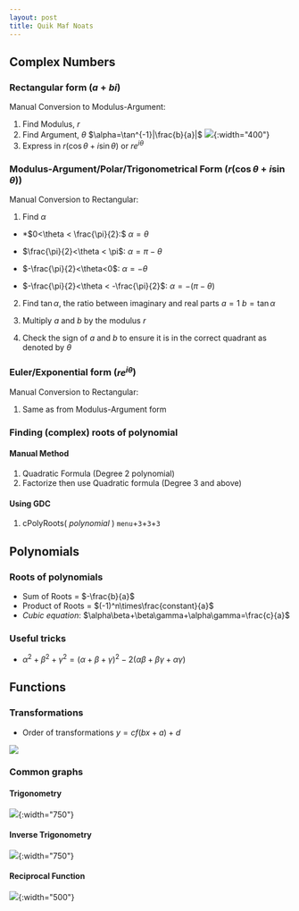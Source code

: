 ```yaml
---
layout: post
title: Quik Maf Noats
---
```


## Complex Numbers
### Rectangular form ($a+bi$)

Manual Conversion to Modulus-Argument:
1. Find Modulus, $r$
2. Find Argument, $\theta$
	$\alpha=\tan^{-1}|\frac{b}{a}|$ 
	![](https://qph.fs.quoracdn.net/main-qimg-d0e9919f56b55b5e81460a2a537eda53){:width="400"}
3. Express in $r(\cos\theta+i\sin\theta)$ or $re^{i\theta}$

### Modulus-Argument/Polar/Trigonometrical Form ($r(\cos\theta + i\sin\theta)$)

Manual Conversion to Rectangular:
1. Find $\alpha$
*	 *$0<\theta < \frac{\pi}{2}:$
	$\alpha=\theta$
	
*	$\frac{\pi}{2}<\theta < \pi$:
	$\alpha=\pi-\theta$
	
*	$-\frac{\pi}{2}<\theta<0$:
	$\alpha=-\theta$
	
*	$-\frac{\pi}{2}<\theta < -\frac{\pi}{2}$:
	$\alpha=-(\pi-\theta)$

2. Find $\tan\alpha$, the ratio between imaginary and real parts
	$a=1$
	$b=\tan\alpha$
	
3. Multiply $a$ and $b$ by the modulus $r$
4. Check the sign of $a$ and $b$ to ensure it is in the correct quadrant as denoted by $\theta$

### Euler/Exponential form ($re^{i\theta}$)

Manual Conversion to Rectangular:
1. Same as from Modulus-Argument form

### Finding (complex) roots of polynomial
#### Manual Method
1. Quadratic Formula (Degree 2 polynomial)
2. Factorize then use Quadratic formula (Degree 3 and above)

#### Using GDC
1. cPolyRoots( _polynomial_ )
	`menu`+`3`+`3`+`3`

## Polynomials
### Roots of polynomials
 * Sum of Roots = $-\frac{b}{a}$
 * Product of Roots = $(-1)^n\times\frac{constant}{a}$
 * _Cubic equation_: $\alpha\beta+\beta\gamma+\alpha\gamma=\frac{c}{a}$

### Useful tricks
* $\alpha^2+\beta^2+\gamma^2=(\alpha+\beta+\gamma)^2-2(\alpha\beta+\beta\gamma+\alpha\gamma)$

## Functions
### Transformations
* Order of transformations
$y=cf(bx+a)+d$

![](https://useruploads.socratic.org/uQFLN3t1QTWS2uRsX2qF_transformation-rules-graphs.png)

### Common graphs
#### Trigonometry 
![](https://i.pinimg.com/originals/f7/19/e7/f719e7c00ada7f8bd5320d4909fc304d.png){:width="750"}


#### Inverse Trigonometry 
![](https://lh3.googleusercontent.com/proxy/g-Kuxdz-fwmkBpq2FnSzMKyHVRNMmgkjChCDZ7yXr51_kQJSf8PC6AbCEgNVu9mtzlaUb-Qz5iCPdKb2UNyrwO2VjZ1-6ZI8D9OL178lAspkHKU){:width="750"}


#### Reciprocal Function
![](https://lh3.googleusercontent.com/proxy/6y1G-PEhN5MYg0V-gY-RTp7elSLoCLSp3kDmvfWXa6_D56AQrXLUnbZWFX5USp3XstpOnVyvY8UBTYdvOdo1VFZdARz3_uqfu2YxTms2LBQD3TE1r1I){:width="500"}
